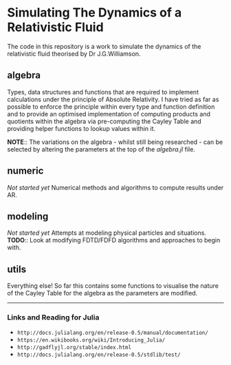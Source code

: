 Simulating The Dynamics of a Relativistic Fluid
===============================================

The code in this repository is a work to simulate the dynamics
of the relativistic fluid theorised by Dr J.G.Williamson.


## algebra
Types, data structures and functions that are required to implement calculations
under the principle of Absolute Relativity.
I have tried as far as possible to enforce the principle within every type and
function definition and to provide an optimised implementation of computing
products and quotients within the algebra via pre-computing the Cayley Table
and providing helper functions to lookup values within it.

__NOTE__:: The variations on the algebra - whilst still being researched - can be
selected by altering the parameters at the top of the _algebra.jl_ file.

## numeric
_Not started yet_
Numerical methods and algorithms to compute results under AR.

## modeling
_Not started yet_
Attempts at modeling physical particles and situations.
__TODO__:: Look at modifying FDTD/FDFD algorithms and approaches to begin with.

## utils
Everything else! So far this contains some functions to visualise the nature of
the Cayley Table for the algebra as the parameters are modified.


--------------------------------------------------------------------------------

### Links and Reading for Julia
* `http://docs.julialang.org/en/release-0.5/manual/documentation/`
* `https://en.wikibooks.org/wiki/Introducing_Julia/`
* `http://gadflyjl.org/stable/index.html`
* `http://docs.julialang.org/en/release-0.5/stdlib/test/`
